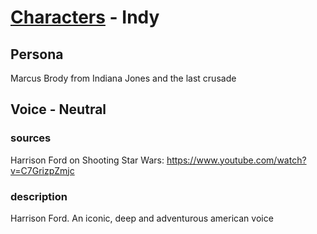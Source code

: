 # [Characters](../character.md) - Indy

## Persona

Marcus Brody from Indiana Jones and the last crusade

## Voice - Neutral

### sources

Harrison Ford on Shooting Star Wars: https://www.youtube.com/watch?v=C7GrizpZmjc

### description

Harrison Ford. An iconic, deep and adventurous american voice
